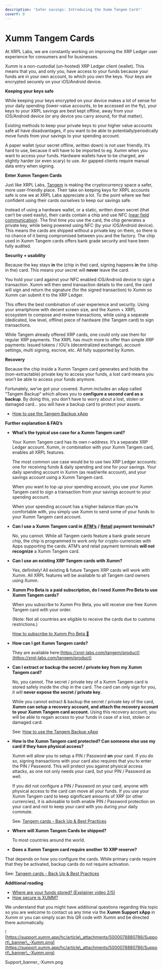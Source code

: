 ```yaml
---
description: 'Safer savings: Introducing the Xumm Tangem Card!'
coverY: 0
---
```


# Xumm Tangem Cards



At XRPL Labs, we are constantly working on improving the XRP Ledger user experience for consumers and for businesses.

Xumm is a non-custodial (un-hosted) XRP Ledger client (wallet). This means that you, and only you, have access to your funds because your funds are in your own account, to which you own the keys. Your keys are encrypted securely on your iOS/Android device.

**Keeping your keys safe**

While keeping your keys encrypted on your device makes a lot of sense for your daily spending (lower-value accounts, to be accessed on the fly), your keys to your XRPL savings are best kept offline, away from your iOS/Android device (or any device you carry around, for that matter).

Existing methods to keep your private keys to your higher value accounts safe all have disadvantages, if you want to be able to potentially/periodically move funds from your savings to your spending account.

A paper wallet (your secret offline, written down) is not user friendly. It’s hard to use, because it will have to be imported to eg. Xumm when you want to access your funds. Hardware wallets have to be charged, are slightly harder (or even scary) to use. Air gapped clients require manual data entry when signing.

**Enter Xumm Tangem Cards**

Just like XRPL Labs, [Tangem](https://shop.tangem.com/pages/start) is making the cryptocurrency space a safer, more user-friendly place. Their take on keeping keys for XRPL accounts safe is one we at XRPL Labs appreciate a lot. To the point where we feel confident using their cards ourselves to keep our savings safe.

Instead of using a hardware wallet, or a static, written down secret (that can’t be used easily), their cards contain a chip and use NFC ([near field communication](https://nl.wikipedia.org/wiki/Near-field\_communication)). The first time you use the card, the chip generates a private key, while being powered using NFC (by your iOS/Android device). This means the cards are shipped without a private key on them, so there is no chance of it being compromised between you and the factory. The chip used in Xumm Tangem cards offers bank grade security and have been fully audited.

**Security + usability**

Because the key stays **in** the (chip in the) card, signing happens **in** the (chip in the) card. This means your secret will **never** leave the card.

You hold your card against your NFC enabled iOS/Android device to sign a transaction. Xumm will then send transaction details to the card, the card will sign and return the signature (for the signed transaction) to Xumm so Xumm can submit it to the XRP Ledger.

This offers the best combination of user experience and security. Using your smartphone with decent screen size, and the Xumm + XRPL ecosystem to compose and review transactions, while using a separate (dedicated, low level, offline) piece of hardware (the Tangem card) to sign transactions.

While Tangem already offered XRP cards, one could only use them for regular XRP payments. The XRPL has much more to offer than simple XRP payments: Issued tokens / IOU’s (decentralized exchange), account settings, multi signing, escrow, etc. All fully supported by Xumm.

>

**Recovery**

Because the chip inside a Xumm Tangem card generates and holds the (non-extractable) private key to access your funds, a lost card means you won’t be able to access your funds anymore.

Fortunately, we’ve got your covered. Xumm includes an xApp called “Tangem Backup” which allows you to **configure a second card as a backup**. By doing this, you don’t have to worry about a lost, stolen or damaged card… you will have a backup card to protect your assets.

* [How to use the Tangem Backup xApp](https://support.xumm.app/hc/en-us/articles/4417047349394)

**Further explanation & FAQ’s**

*   **What’s the typical use case for a Xumm Tangem card?**

    Your Xumm Tangem card has its own r-address. It’s a separate XRP Ledger account. Xumm, in combination with your Xumm Tangem card, enables all XRPL features.

    The most common use case would be to use two XRP Ledger accounts: one for receiving funds & daily spending and one for your savings. Your daily spending account in Xumm (as read/write account), and your savings account using a Xumm Tangem card.

    When you want to top up your spending account, you use your Xumm Tangem card to sign a transaction from your savings account to your spending account.

    When your spending account has a higher balance than you’re comfortable with, you simply use Xumm to send some of your funds to your Xumm Tangem card account.
*   **Can I use a Xumm Tangem card in** [**ATM’s**](https://twitter.com/WietseWind/status/1329910752325619715) **/** [**Retail**](https://twitter.com/WietseWind/status/1329909916631494665) **payment terminals?**

    No, you cannot. While all Tangem cards feature a bank grade secure chip, the chip is programmed to work only for crypto-currencies with Apps supporting the cards. ATM’s and retail payment terminals **will not recognize** a Xumm Tangem card.
*   **Can I use an existing XRP Tangem cards with Xumm?**

    Yes, definitely! All existing & future Tangem XRP cards will work with Xumm. All XRPL features will be available to all Tangem card owners using Xumm.
*   **Xumm Pro Beta is a paid subscription, do I need Xumm Pro Beta to use Xumm Tangem cards?**

    When you subscribe to Xumm Pro Beta, you will receive one free Xumm Tangem card with your order.

    (Note: Not all countries are eligible to receive the cards due to customs restrictions.)

    [How to subscribe to Xumm Pro Beta 🎉](https://support.xumm.app/hc/en-us/articles/6138022550418)
*   **How can I get Xumm Tangem cards?**

    They are available here:[https://xrpl-labs.com/tangem/product](https://xrpl-labs.com/tangem/product)
*   **Can I extract or backup the secret / private key from my Xumm Tangem card?**

    No, you cannot. The secret / private key of a Xumm Tangem card is stored safely inside the chip in the card. The card can only sign for you, it will **never expose the secret / private key**.

    While you cannot extract & backup the secret / private key of the card, **Xumm can setup a recovery account, and attach the recovery account to your Xumm Tangem card account.** Using this recovery account, you will be able to regain access to your funds in case of a lost, stolen or damaged card.

    See: [How to use the Tangem Backup xApp](https://support.xumm.app/hc/en-us/articles/4417047349394)
*   **How is the Xumm Tangem card protected? Can someone else use my card if they have physical access?**

    Xumm will allow you to setup a PIN / Password **on** your card. If you do so, signing transactions with your card also requires that you to enter the PIN / Password. This will protect you against physical access attacks, as one not only needs your card, but your PIN / Password as well.

    If you did not configure a PIN / Password on your card, anyone with physical access to the card can move all your funds.   If you use your Xumm Tangem card to keep significant amounts of XRP (or other currencies), it is advisable to both enable PIN / Password protection on your card and not to keep your card with you during your daily commute.

    See: [Tangem cards - Back Up & Best Practices](https://support.xumm.app/hc/en-us/articles/4416929335186)
*   **Where will Xumm Tangem Cards be shipped?**

    To most countries around the world.
* **Does a Xumm Tangem card require another 10 XRP reserve?**

That depends on how you configure the cards. While primary cards require that they be activated,               backup cards do not require activation.

See: [Tangem cards - Back Up & Best Practices](https://support.xumm.app/hc/en-us/articles/4416929335186)

**Additional reading**

* [Where are your funds stored? (Explainer video 2/5)](https://support.xumm.app/hc/en-us/articles/4408081411474)
* [How secure is XUMM?](https://support.xumm.app/hc/en-us/articles/4427109779986)

We understand that you might have additional questions regarding this topic so you are welcome to contact us any time via the **Xumm Support xApp** in Xumm or you can simply scan this QR code with Xumm and be directed there automatically.

![https://support.xumm.app/hc/article\_attachments/5000078880786/Support\_banner\_-Xumm.png](https://support.xumm.app/hc/article\_attachments/5000078880786/Support\_banner\_-Xumm.png)

Support\_banner\_-Xumm.png
